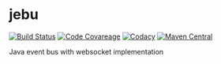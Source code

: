 # jebu 

[![Build Status](https://img.shields.io/travis/rasenderhase/jebu.svg)](https://travis-ci.org/rasenderhase/jebu)
[![Code Covareage](https://img.shields.io/codecov/c/github/rasenderhase/jebu.svg)](https://codecov.io/github/rasenderhase/jebu)
[![Codacy](https://img.shields.io/codacy/ca0f579188d24ccb8552284673a2dcbd.svg)](https://www.codacy.com/app/andreas-knees/jebu)
[![Maven Central](https://img.shields.io/maven-central/v/de.nikem.jebu/jebu.svg)](http://search.maven.org/#search%7Cga%7C1%7Cg%3A%22de.nikem.jebu%22)

Java event bus with websocket implementation
